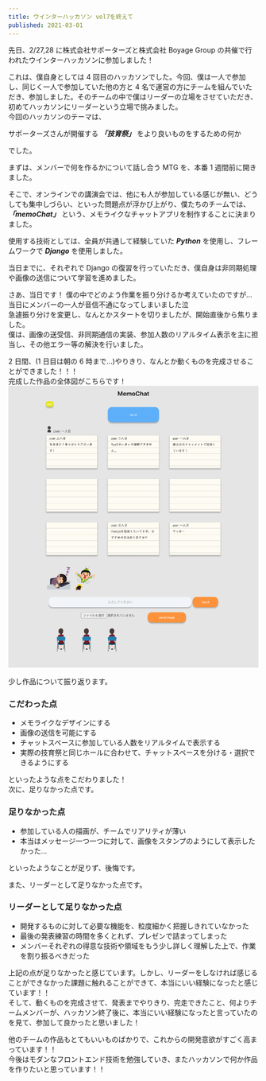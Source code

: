 ```yaml
---
title: ウインターハッカソン vol7を終えて
published: 2021-03-01
---
```


先日、2/27,28 に株式会社サポーターズと株式会社 Boyage Group の共催で行われたウインターハッカソンに参加しました！

これは、僕自身としては 4 回目のハッカソンでした。今回、僕は一人で参加し、同じく一人で参加していた他の方と 4 名で運営の方にチームを組んでいただき、参加しました。そのチームの中で僕はリーダーの立場をさせていただき、初めてハッカソンにリーダーという立場で挑みました。<br>
今回のハッカソンのテーマは、

サポーターズさんが開催する **_「技育祭」_** をより良いものをするための何か

でした。

まずは、メンバーで何を作るかについて話し合う MTG を、本番 1 週間前に開きました。

そこで、オンラインでの講演会では、他にも人が参加している感じが無い、どうしても集中しづらい、といった問題点が浮かび上がり、僕たちのチームでは、 **_「memoChat」_** という、メモライクなチャットアプリを制作することに決まりました。

使用する技術としては、全員が共通して経験していた **_Python_** を使用し、フレームワークで **_Django_** を使用しました。

当日までに、それぞれで Django の復習を行っていただき、僕自身は非同期処理や画像の送信について学習を進めました。<br>

さあ、当日です！ 僕の中でどのよう作業を振り分けるか考えていたのですが...<br>
当日にメンバーの一人が音信不通になってしまいました泣<br>
急遽振り分けを変更し、なんとかスタートを切りましたが、開始直後から焦りました。<br>
僕は、画像の送受信、非同期通信の実装、参加人数のリアルタイム表示を主に担当し、その他エラー等の解決を行いました。

2 日間、(1 日目は朝の 6 時まで...)やりきり、なんとか動くものを完成させることができました！！！<br>
完成した作品の全体図がこちらです！<br>
![memoChat](./static/img/memoChat.png)

少し作品について振り返ります。

### こだわった点

- メモライクなデザインにする
- 画像の送信を可能にする
- チャットスペースに参加している人数をリアルタイムで表示する
- 実際の技育祭と同じホールに合わせて、チャットスペースを分ける・選択できるようにする

といったような点をこだわりました！<br>
次に、足りなかった点です。

### 足りなかった点

- 参加している人の描画が、チームでリアリティが薄い
- 本当はメッセージ一つ一つに対して、画像をスタンプのようにして表示したかった...

といったようなことが足りず、後悔です。

また、リーダーとして足りなかった点です。

### リーダーとして足りなかった点

- 開発するものに対して必要な機能を、粒度細かく把握しきれていなかった
- 最後の発表練習の時間を多くとれず、プレゼンで詰まってしまった
- メンバーそれぞれの得意な技術や領域をもう少し詳しく理解した上で、作業を割り振るべきだった

上記の点が足りなかったと感じています。しかし、リーダーをしなければ感じることができなかった課題に触れることができて、本当にいい経験になったと感じています！！<br>
そして、動くものを完成させて、発表までやりきり、完走できたこと、何よりチームメンバーが、ハッカソン終了後に、本当にいい経験になったと言っていたのを見て、参加して良かったと思いました！<br>

他のチームの作品もとてもいいものばかりで、これからの開発意欲がすごく高まっています！！<br>
今後はモダンなフロントエンド技術を勉強していき、またハッカソンで何か作品を作りたいと思っています！！
